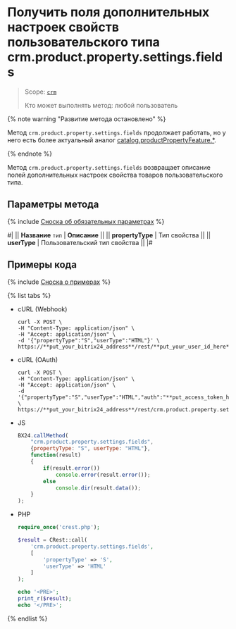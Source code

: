 # Получить поля дополнительных настроек свойств пользовательского типа crm.product.property.settings.fields

> Scope: [`crm`](../../../scopes/permissions.md)
>
> Кто может выполнять метод: любой пользователь

{% note warning "Развитие метода остановлено" %}

Метод `crm.product.property.settings.fields` продолжает работать, но у него есть более актуальный аналог [catalog.productPropertyFeature.*](../../../catalog/product-property-feature/index.md).

{% endnote %}

Метод `crm.product.property.settings.fields` возвращает описание полей дополнительных настроек свойства товаров пользовательского типа.

## Параметры метода

{% include [Сноска об обязательных параметрах](../../../../_includes/required.md) %}

#|
|| **Название**
`тип` | **Описание** ||
|| **propertyType** |  Тип свойства ||
|| **userType** | Пользовательский тип свойства ||
|#

## Примеры кода

{% include [Сноска о примерах](../../../../_includes/examples.md) %}

{% list tabs %}

- cURL (Webhook)

    ```http
    curl -X POST \
    -H "Content-Type: application/json" \
    -H "Accept: application/json" \
    -d '{"propertyType":"S","userType":"HTML"}' \
    https://**put_your_bitrix24_address**/rest/**put_your_user_id_here**/**put_your_webbhook_here**/crm.product.property.settings.fields
   ```

- cURL (OAuth)

    ```http
    curl -X POST \
    -H "Content-Type: application/json" \
    -H "Accept: application/json" \
    -d '{"propertyType":"S","userType":"HTML","auth":"**put_access_token_here**"}' \
    https://**put_your_bitrix24_address**/rest/crm.product.property.settings.fields
    ```

- JS

    ```js
    BX24.callMethod(
        "crm.product.property.settings.fields",
        {propertyType: "S", userType: "HTML"},
        function(result)
        {
            if(result.error())
                console.error(result.error());
            else
                console.dir(result.data());
        }
    );
    ```

- PHP

    ```php
    require_once('crest.php');

    $result = CRest::call(
        'crm.product.property.settings.fields',
        [
            'propertyType' => 'S',
            'userType' => 'HTML'
        ]
    );

    echo '<PRE>';
    print_r($result);
    echo '</PRE>';
    ```

{% endlist %}